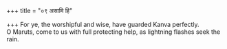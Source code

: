 +++
title = "०९ असामि हि"

+++
For ye, the worshipful and wise, have guarded Kanva perfectly.  
     O Maruts, come to us with full protecting help, as lightning flashes seek the rain.